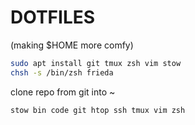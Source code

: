 # DOTFILES
(making $HOME more comfy)

```bash
sudo apt install git tmux zsh vim stow
chsh -s /bin/zsh frieda
```
clone repo from git into ~

```
stow bin code git htop ssh tmux vim zsh
```

